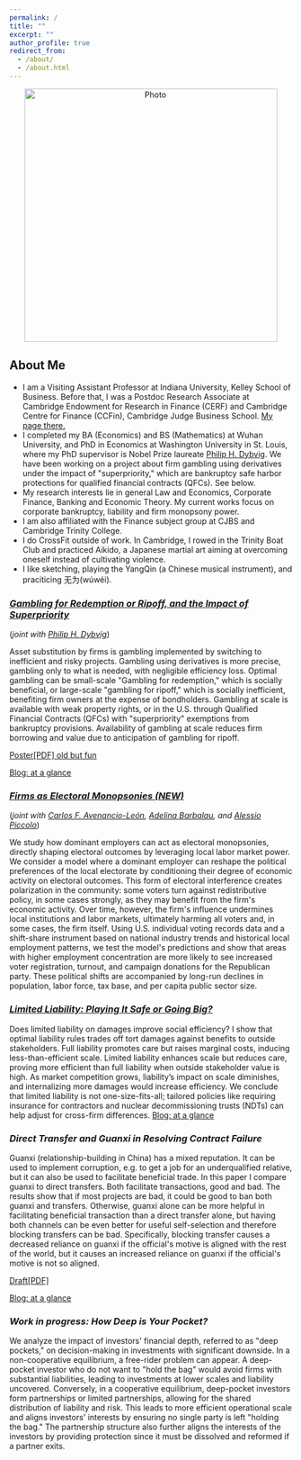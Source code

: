 ```yaml
---
permalink: /
title: ""
excerpt: ""
author_profile: true
redirect_from: 
  - /about/
  - /about.html
---
```


<p align="center">
  <img src="https://xinyuhou94.github.io/images/CyndiHOU.jpeg?raw=true" alt="Photo" style="width: 450px;"/> 
</p>

## About Me ##
* I am a Visiting Assistant Professor at Indiana University, Kelley School of Business. Before that, I was a Postdoc Research Associate at Cambridge Endowment for Research in Finance (CERF) and Cambridge Centre for Finance (CCFin), Cambridge Judge Business School. [My page there.](https://www.cerf.cam.ac.uk/people/cerf-postdocs/currentpostdocs/xinyu-hou)
* I completed my BA (Economics) and BS (Mathematics) at Wuhan University, and PhD in Economics at Washington University in St. Louis, where my PhD supervisor is Nobel Prize laureate [Philip H. Dybvig](https://dybfin.wustl.edu/). We have been working on a project about firm gambling using derivatives under the impact of "superpriority," which are bankruptcy safe harbor protections for qualified financial contracts (QFCs). See below.
* My research interests lie in general Law and Economics, Corporate Finance, Banking and Economic Theory. My current works focus on corporate bankruptcy, liability and firm monopsony power.
* I am also affiliated with the Finance subject group at CJBS and Cambridge Trinity College.
* I do CrossFit outside of work. In Cambridge, I rowed in the Trinity Boat Club and practiced Aikido, a Japanese martial art aiming at overcoming oneself instead of cultivating violence.
* I like sketching, playing the YangQin (a Chinese musical instrument), and praciticing 无为(wúwéi).

### _[Gambling for Redemption or Ripoff, and the Impact of Superpriority](https://ssrn.com/abstract=4444093)_ 
(_joint with [Philip H. Dybvig](https://dybfin.wustl.edu/)_)

Asset substitution by firms is gambling implemented by switching to inefficient and risky projects. Gambling using derivatives is more precise, gambling only to what is needed, with negligible efficiency loss. Optimal gambling can be small-scale "Gambling for redemption," which is socially beneficial, or large-scale "gambling for ripoff," which is socially inefficient, benefiting firm owners at the expense of bondholders. Gambling at scale is available with weak property rights, or in the U.S. through Qualified Financial Contracts (QFCs) with "superpriority" exemptions from bankruptcy provisions. Availability of gambling at scale reduces firm borrowing and value due to anticipation of gambling for ripoff.

[Poster[PDF] old but fun](http://xinyuhou94.github.io/files/GRRsp_poster.pdf)
<!-- <embed src="http://xinyuhou94.github.io/files/GRRsp_poster.pdf" width="650" height="1800" type='application/pdf'> -->

[Blog: at a glance](https://www.jbs.cam.ac.uk/2022/gambling-for-redemption-or-ripoff/)

### _[Firms as Electoral Monopsonies (NEW)](https://papers.ssrn.com/sol3/papers.cfm?abstract_id=5315647)_
(_joint with [Carlos F. Avenancio-León](https://www.avenancioleon.com/), [Adelina Barbalau](https://adelinabarbalau.com/), and [Alessio Piccolo](https://sites.google.com/site/alessipiccolo/home)_)

We study how dominant employers can act as electoral monopsonies, directly shaping electoral outcomes by leveraging local labor market power. We consider a model where a dominant employer can reshape the political preferences of the local electorate by conditioning their degree of economic activity on electoral outcomes.  This form of electoral interference creates polarization in the community: some voters turn against redistributive policy, in some cases strongly, as they may benefit from the firm's economic activity. Over time, however, the firm's influence undermines local institutions and labor markets, ultimately harming all voters and, in some cases, the firm itself. Using U.S. individual voting records data and a shift-share instrument based on national industry trends and historical local employment patterns, we test the model's predictions and show that areas with higher employment concentration are more likely to see increased voter registration, turnout, and campaign donations for the Republican party. These political shifts are accompanied by long-run declines in population, labor force, tax base, and per capita public sector size.



### _[Limited Liability: Playing It Safe or Going Big?](https://ssrn.com/abstract=4445718)_

Does limited liability on damages improve social efficiency? I show that optimal liability rules trades off tort damages against benefits to outside stakeholders. Full liability promotes care but raises marginal costs, inducing less-than-efficient scale. Limited liability enhances scale but reduces care, proving more efficient than full liability when outside stakeholder value is high. As market competition grows, liability’s impact on scale diminishes, and internalizing more damages would increase efficiency. We conclude that limited liability is not one-size-fits-all; tailored policies like requiring insurance for contractors and nuclear decommissioning trusts (NDTs) can help adjust for cross-firm differences.
[Blog: at a glance](https://www.jbs.cam.ac.uk/2023/limited-shareholder-liability-on-corporate-tort-rethink/)


### _Direct Transfer and Guanxi in Resolving Contract Failure_

Guanxi (relationship-building in China) has a mixed reputation. It can be used to implement corruption, e.g. to get a job for an underqualified relative, but it can also be used to facilitate beneficial trade. In this paper I compare guanxi to direct transfers. Both facilitate transactions, good and bad. The results show that if most projects are bad, it could be good to ban both guanxi and transfers. Otherwise, guanxi alone can be more helpful in facilitating beneficial transaction than a direct transfer alone, but having both channels can be even better for useful self-selection and therefore blocking transfers can be bad. Specifically, blocking transfer causes a decreased reliance on guanxi if the official's motive is aligned with the rest of the world, but it causes an increased reliance on guanxi if the official's motive is not so aligned.

[Draft[PDF]](http://xinyuhou94.github.io/files/GuanxiTransfer_20201006.pdf)
<!-- <embed src="http://xinyuhou94.github.io/files/GuanxiTransfer_20201006.pdf" width="650" height="1800" type='application/pdf'> -->

[Blog: at a glance](https://www.jbs.cam.ac.uk/2024/unveiling-guanxi-resolving-contract-failure/)


###  _Work in progress: How Deep is Your Pocket?_

We analyze the impact of investors' financial depth, referred to as "deep pockets," on decision-making in investments with significant downside.  In a non-cooperative equilibrium, a free-rider problem can appear.  A deep-pocket investor who do not want to "hold the bag" would avoid firms with substantial liabilities, leading to investments at lower scales and liability uncovered. Conversely, in a cooperative equilibrium, deep-pocket investors form partnerships or limited partnerships, allowing for the shared distribution of liability and risk. This leads to more efficient operational scale and aligns investors' interests by ensuring no single party is left "holding the bag." The partnership structure also further aligns the interests of the investors by providing protection since it must be dissolved and reformed if a partner exits.
